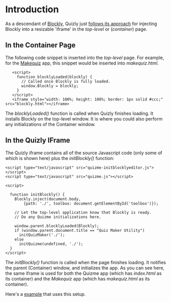 # Introduction #

As a descendant of [Blockly](http://blockly.googlecode.com), Quizly just [follows its approach](https://code.google.com/p/blockly/wiki/InjectingResizable) for injecting Blockly into a resizable 'iframe' in the _top-level_ or (_container_) page.

## In the Container Page ##

The following code snippet is inserted into the _top-level_ page. For example, for the [Makequiz](http://www.cs.trincoll.edu/~ram/quizly/makequiz.html) app, this snippet would be inserted into _makequiz.html_.

```
   <script>
     function blocklyLoaded(blockly) {
       // Called once Blockly is fully loaded.
       window.Blockly = blockly;
     }
   </script>
   <iframe style="width: 100%; height: 100%; border: 1px solid #ccc;" src="blockly.html"></iframe>
```

The _blocklyLoaded()_ function is called when Quizly finishes loading.  It installs Blockly on the top-level window.  It is where you could also perform any initializations of the Container window.

## In the Quizly IFrame ##

The Quizly iframe contains all of the source Javascript code (only some of which is shown here) plus the _initBlockly()_ function:

```
<script type="text/javascript" src="quizme-initblocklyeditor.js"></script>
<script type="text/javascript" src="quizme.js"></script>

<script>

  function initBlockly() {
    Blockly.inject(document.body,
        {path: './', toolbox: document.getElementById('toolbox')});

    // Let the top-level application know that Blockly is ready.
    // Do any Quizme initializations here.
 
    window.parent.blocklyLoaded(Blockly);
    if (window.parent.document.title == "Quiz Maker Utility")
      initQuizMaker('./');
    else
      initQuizme(undefined, './');
  }
</script>
```

The _initBlockly()_ function is called when the page finishes loading.  It notifies the parent (Container) window, and initializes the app.  As you can see here, the same iframe is used for both the Quizme app (which has _index.html_ as its container) and the _Makequiz_ app (which has _makequiz.html_ as its container).

Here's a [example](http://turing.cs.trincoll.edu/~ram/mobilecsp/lesson1-hellopurr/activity-1.9.html) that uses this setup.
